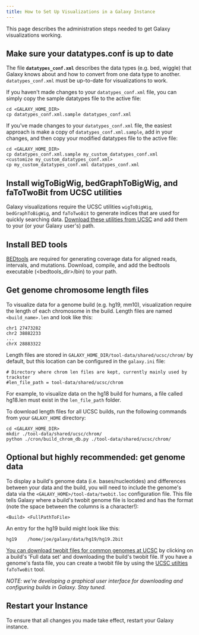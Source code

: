 ```yaml
---
title: How to Set Up Visualizations in a Galaxy Instance
---
```

This page describes the administration steps needed to get Galaxy visualizations working.



## Make sure your datatypes.conf is up to date

The file **`datatypes_conf.xml`** describes the data types (e.g. bed, wiggle) that Galaxy knows about and how to convert from one data type to another. `datatypes_conf.xml` must be up-to-date for visualizations to work.

If you haven't made changes to your `datatypes_conf.xml` file, you can simply copy the sample datatypes file to the active file:

```
cd <GALAXY_HOME_DIR>
cp datatypes_conf.xml.sample datatypes_conf.xml
```


If you've made changes to your `datatypes_conf.xml` file, the easiest approach is make a copy of `datatypes_conf.xml.sample`, add in your changes, and then copy your modified datatypes file to the active file:

```
cd <GALAXY_HOME_DIR>
cp datatypes_conf.xml.sample my_custom_datatypes_conf.xml
<customize my_custom_datatypes_conf.xml>
cp my_custom_datatypes_conf.xml datatypes_conf.xml
```


## Install wigToBigWig, bedGraphToBigWig, and faToTwoBit from UCSC utilities

Galaxy visualizations require the UCSC utilities `wigToBigWig`, `bedGraphToBigWig`, and `faToTwoBit` to generate indices that are used for quickly searching data. [Download these utilities from UCSC](http://hgdownload.cse.ucsc.edu/admin/exe/) and add them to your (or your Galaxy user's) path.

## Install BED tools

[BEDtools](https://github.com/arq5x/bedtools2) are required for generating coverage data for aligned reads, intervals, and mutations. Download, compile, and add the bedtools executable (<bedtools_dir>/bin) to your path.

## Get genome chromosome length files

To visualize data for a genome build (e.g. hg19, mm10), visualization require the length of each chromosome in the build. Length files are named `<build_name>.len` and look like this:

```
chr1 27473282
chr2 38882233
...
chrX 28883322
```


Length files are stored in `GALAXY_HOME_DIR/tool-data/shared/ucsc/chrom/` by default, but this location can be configured in the `galaxy.ini` file:

```
# Directory where chrom len files are kept, currently mainly used by trackster
#len_file_path = tool-data/shared/ucsc/chrom
```


For example, to visualize data on the hg18 build for humans, a file called hg18.len must exist in the `len_file_path` folder.

To download length files for all UCSC builds, run the following commands from your `GALAXY_HOME` directory:

```
cd <GALAXY_HOME_DIR>
mkdir ./tool-data/shared/ucsc/chrom/
python ./cron/build_chrom_db.py ./tool-data/shared/ucsc/chrom/
```


## Optional but highly recommended: get genome data

To display a build's genome data (i.e. bases/nucleotides) and differences between your data and the build, you will need to include the genome's data via the `<GALAXY_HOME>/tool-data/twobit.loc` configuration file. This file tells Galaxy where a build's twobit genome file is located and has the format (note the space between the columns is a <TAB> character!):

```
<Build> <FullPathToFile>
```


An entry for the hg19 build might look like this:

```
hg19	/home/joe/galaxy/data/hg19/hg19.2bit
```


[You can download twobit files for common genomes at UCSC](http://hgdownload.cse.ucsc.edu/downloads.html) by clicking on a build's 'Full data set' and downloading the build's twobit file. If you have a genome's fasta file, you can create a twobit file by using the [UCSC utilties](http://hgdownload.cse.ucsc.edu/admin/exe/) `faToTwoBit` tool.

*NOTE: we're developing a graphical user interface for downloading and configuring builds in Galaxy. Stay tuned.*

## Restart your Instance

To ensure that all changes you made take effect, restart your Galaxy instance.
